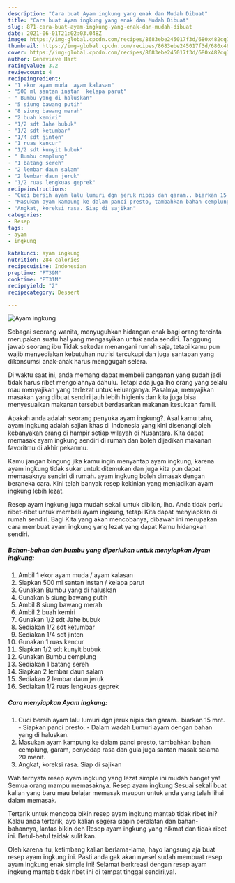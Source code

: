 ```yaml
---
description: "Cara buat Ayam ingkung yang enak dan Mudah Dibuat"
title: "Cara buat Ayam ingkung yang enak dan Mudah Dibuat"
slug: 871-cara-buat-ayam-ingkung-yang-enak-dan-mudah-dibuat
date: 2021-06-01T21:02:03.048Z
image: https://img-global.cpcdn.com/recipes/8683ebe245017f3d/680x482cq70/ayam-ingkung-foto-resep-utama.jpg
thumbnail: https://img-global.cpcdn.com/recipes/8683ebe245017f3d/680x482cq70/ayam-ingkung-foto-resep-utama.jpg
cover: https://img-global.cpcdn.com/recipes/8683ebe245017f3d/680x482cq70/ayam-ingkung-foto-resep-utama.jpg
author: Genevieve Hart
ratingvalue: 3.2
reviewcount: 4
recipeingredient:
- "1 ekor ayam muda  ayam kalasan"
- "500 ml santan instan  kelapa parut"
- " Bumbu yang di haluskan"
- "5 siung bawang putih"
- "8 siung bawang merah"
- "2 buah kemiri"
- "1/2 sdt Jahe bubuk"
- "1/2 sdt ketumbar"
- "1/4 sdt jinten"
- "1 ruas kencur"
- "1/2 sdt kunyit bubuk"
- " Bumbu cemplung"
- "1 batang sereh"
- "2 lembar daun salam"
- "2 lembar daun jeruk"
- "1/2 ruas lengkuas geprek"
recipeinstructions:
- "Cuci bersih ayam lalu lumuri dgn jeruk nipis dan garam.. biarkan 15 mnt. Siapkan panci presto. Dalam wadah Lumuri ayam dengan bahan yang di haluskan."
- "Masukan ayam kampung ke dalam panci presto, tambahkan bahan cemplung, garam, penyedap rasa dan gula juga santan masak selama 20 menit."
- "Angkat, koreksi rasa. Siap di sajikan"
categories:
- Resep
tags:
- ayam
- ingkung

katakunci: ayam ingkung 
nutrition: 284 calories
recipecuisine: Indonesian
preptime: "PT39M"
cooktime: "PT31M"
recipeyield: "2"
recipecategory: Dessert

---
```



![Ayam ingkung](https://img-global.cpcdn.com/recipes/8683ebe245017f3d/680x482cq70/ayam-ingkung-foto-resep-utama.jpg)

Sebagai seorang wanita, menyuguhkan hidangan enak bagi orang tercinta merupakan suatu hal yang mengasyikan untuk anda sendiri. Tanggung jawab seorang ibu Tidak sekedar menangani rumah saja, tetapi kamu pun wajib menyediakan kebutuhan nutrisi tercukupi dan juga santapan yang dikonsumsi anak-anak harus menggugah selera.

Di waktu  saat ini, anda memang dapat membeli panganan yang sudah jadi tidak harus ribet mengolahnya dahulu. Tetapi ada juga lho orang yang selalu mau menyajikan yang terlezat untuk keluarganya. Pasalnya, menyajikan masakan yang dibuat sendiri jauh lebih higienis dan kita juga bisa menyesuaikan makanan tersebut berdasarkan makanan kesukaan famili. 



Apakah anda adalah seorang penyuka ayam ingkung?. Asal kamu tahu, ayam ingkung adalah sajian khas di Indonesia yang kini disenangi oleh kebanyakan orang di hampir setiap wilayah di Nusantara. Kita dapat memasak ayam ingkung sendiri di rumah dan boleh dijadikan makanan favoritmu di akhir pekanmu.

Kamu jangan bingung jika kamu ingin menyantap ayam ingkung, karena ayam ingkung tidak sukar untuk ditemukan dan juga kita pun dapat memasaknya sendiri di rumah. ayam ingkung boleh dimasak dengan beraneka cara. Kini telah banyak resep kekinian yang menjadikan ayam ingkung lebih lezat.

Resep ayam ingkung juga mudah sekali untuk dibikin, lho. Anda tidak perlu ribet-ribet untuk membeli ayam ingkung, tetapi Kita dapat menyiapkan di rumah sendiri. Bagi Kita yang akan mencobanya, dibawah ini merupakan cara membuat ayam ingkung yang lezat yang dapat Kamu hidangkan sendiri.

<!--inarticleads1-->

##### Bahan-bahan dan bumbu yang diperlukan untuk menyiapkan Ayam ingkung:

1. Ambil 1 ekor ayam muda / ayam kalasan
1. Siapkan 500 ml santan instan / kelapa parut
1. Gunakan  Bumbu yang di haluskan
1. Gunakan 5 siung bawang putih
1. Ambil 8 siung bawang merah
1. Ambil 2 buah kemiri
1. Gunakan 1/2 sdt Jahe bubuk
1. Sediakan 1/2 sdt ketumbar
1. Sediakan 1/4 sdt jinten
1. Gunakan 1 ruas kencur
1. Siapkan 1/2 sdt kunyit bubuk
1. Gunakan  Bumbu cemplung
1. Sediakan 1 batang sereh
1. Siapkan 2 lembar daun salam
1. Sediakan 2 lembar daun jeruk
1. Sediakan 1/2 ruas lengkuas geprek




<!--inarticleads2-->

##### Cara menyiapkan Ayam ingkung:

1. Cuci bersih ayam lalu lumuri dgn jeruk nipis dan garam.. biarkan 15 mnt. - Siapkan panci presto. - Dalam wadah Lumuri ayam dengan bahan yang di haluskan.
1. Masukan ayam kampung ke dalam panci presto, tambahkan bahan cemplung, garam, penyedap rasa dan gula juga santan masak selama 20 menit.
1. Angkat, koreksi rasa. Siap di sajikan




Wah ternyata resep ayam ingkung yang lezat simple ini mudah banget ya! Semua orang mampu memasaknya. Resep ayam ingkung Sesuai sekali buat kalian yang baru mau belajar memasak maupun untuk anda yang telah lihai dalam memasak.

Tertarik untuk mencoba bikin resep ayam ingkung mantab tidak ribet ini? Kalau anda tertarik, ayo kalian segera siapin peralatan dan bahan-bahannya, lantas bikin deh Resep ayam ingkung yang nikmat dan tidak ribet ini. Betul-betul taidak sulit kan. 

Oleh karena itu, ketimbang kalian berlama-lama, hayo langsung aja buat resep ayam ingkung ini. Pasti anda gak akan nyesel sudah membuat resep ayam ingkung enak simple ini! Selamat berkreasi dengan resep ayam ingkung mantab tidak ribet ini di tempat tinggal sendiri,ya!.


